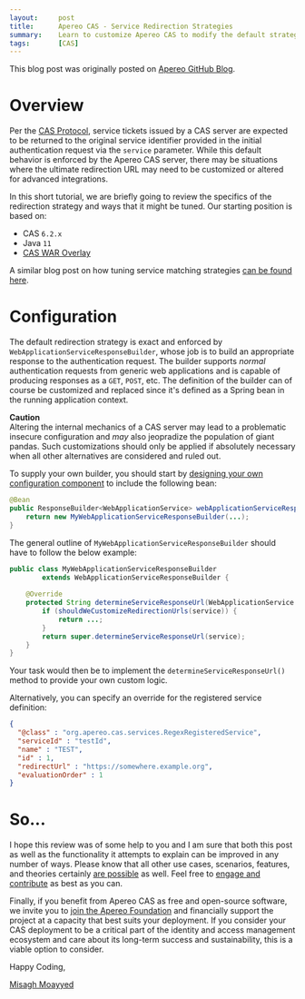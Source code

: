 ```yaml
---
layout:     post
title:      Apereo CAS - Service Redirection Strategies
summary:    Learn to customize Apereo CAS to modify the default strategy used for redirecting the authentication flow back to relying parties.
tags:       [CAS]
---
```


<div class="alert alert-success"><i class="far fa-lightbulb"></i> This blog post was originally posted on <a href="https://github.com/apereo/apereo.github.io">Apereo GitHub Blog</a>.</div>

# Overview

Per the [CAS Protocol](https://apereo.github.io/cas/development/protocol/CAS-Protocol-Specification.html), service tickets issued by a CAS server are expected
to be returned to the original service identifier provided in the initial authentication request via the `service` parameter. While this default behavior is enforced by 
the Apereo CAS server, there may be situations where the ultimate redirection URL may need to be customized or altered for advanced integrations.

In this short tutorial, we are briefly going to review the specifics of the redirection strategy and ways that it might be tuned. Our starting position is based on:

- CAS `6.2.x`
- Java `11`
- [CAS WAR Overlay](https://github.com/apereo/cas-overlay-template)

A similar blog post on how tuning service matching strategies [can be found here](https://fawnoos.com/2019/10/28/cas61x-service-matching-strategy/).

# Configuration

The default redirection strategy is exact and enforced by `WebApplicationServiceResponseBuilder`, whose job is to build an 
appropriate response to the authentication request. The builder
supports *normal* authentication requests from generic web applications and is capable of producing 
responses as a `GET`, `POST`, etc. The definition of the builder can of course be
customized and replaced since it's defined as a Spring bean in the running application context. 

<div class="alert alert-warning">
<strong>Caution</strong><br/>Altering the internal mechanics of a CAS server may lead to a problematic insecure configuration and <i>may</i> also jeopradize the population of giant pandas. Such customizations should only be applied if absolutely necessary when all other alternatives are considered and ruled out.
</div>

To supply your own builder, you should start by [designing your own configuration component](https://apereo.github.io/cas/development/configuration/Configuration-Management-Extensions.html) to include the following bean:

```java
@Bean
public ResponseBuilder<WebApplicationService> webApplicationServiceResponseBuilder() {
    return new MyWebApplicationServiceResponseBuilder(...);
}
```

The general outline of `MyWebApplicationServiceResponseBuilder` should have to follow the below example:

```java
public class MyWebApplicationServiceResponseBuilder 
        extends WebApplicationServiceResponseBuilder {
    
    @Override
    protected String determineServiceResponseUrl(WebApplicationService service) { 
        if (shouldWeCustomizeRedirectionUrls(service)) {
            return ...;
        }
        return super.determineServiceResponseUrl(service);
    }
}
```

Your task would then be to implement the `determineServiceResponseUrl()` method to provide your own custom logic.

Alternatively, you can specify an override for the registered service definition:

```json
{
  "@class" : "org.apereo.cas.services.RegexRegisteredService",
  "serviceId" : "testId",
  "name" : "TEST",
  "id" : 1,
  "redirectUrl" : "https://somewhere.example.org",
  "evaluationOrder" : 1
}
```

# So...

I hope this review was of some help to you and I am sure that both this post as well as the functionality it attempts to explain can be improved in any number of ways. Please know that all other use cases, scenarios, features, and theories certainly [are possible](https://apereo.github.io/2017/02/18/onthe-theoryof-possibility/) as well. Feel free to [engage and contribute](https://apereo.github.io/cas/developer/Contributor-Guidelines.html) as best as you can.

Finally, if you benefit from Apereo CAS as free and open-source software, we invite you to [join the Apereo Foundation](https://www.apereo.org/content/apereo-membership) and financially support the project at a capacity that best suits your deployment. If you consider your CAS deployment to be a critical part of the identity and access management ecosystem and care about its long-term success and sustainability, this is a viable option to consider.

Happy Coding,

[Misagh Moayyed](https://fawnoos.com)
